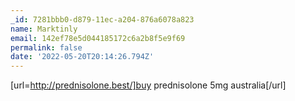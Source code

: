 ```yaml
---
_id: 7281bbb0-d879-11ec-a204-876a6078a823
name: Marktinly
email: 142ef78e5d044185172c6a2b8f5e9f69
permalink: false
date: '2022-05-20T20:14:26.794Z'
---
```

[url=http://prednisolone.best/]buy prednisolone 5mg australia[/url]
